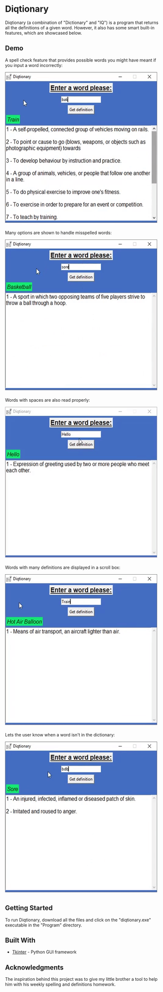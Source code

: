 # Diqtionary
Diqtionary (a combination of "Dictionary" and "IQ") is a program that returns all the definitions of a given word. However, it also has some smart built-in features, which are showcased below.

## Demo
A spell check feature that provides possible words you might have meant if you input a word incorrectly:

![Handling misspelled words](demo/dict3.gif)

Many options are shown to handle misspelled words:

![Multiple options](demo/dict4.gif)

Words with spaces are also read properly:

![Words with spaces](demo/dict1.gif)

Words with many definitions are displayed in a scroll box:

![Words with many definitions](demo/dict2.gif)

Lets the user know when a word isn't in the dictionary:

![Word not found detection](demo/dict5.gif)

## Getting Started
To run Diqtionary, download all the files and click on the "diqtionary.exe" executable in the "Program" directory.

## Built With
* [Tkinter](https://wiki.python.org/moin/TkInter) - Python GUI framework

## Acknowledgments
The inspiration behind this project was to give my little brother a tool to help him with his weekly spelling and definitions homework.
